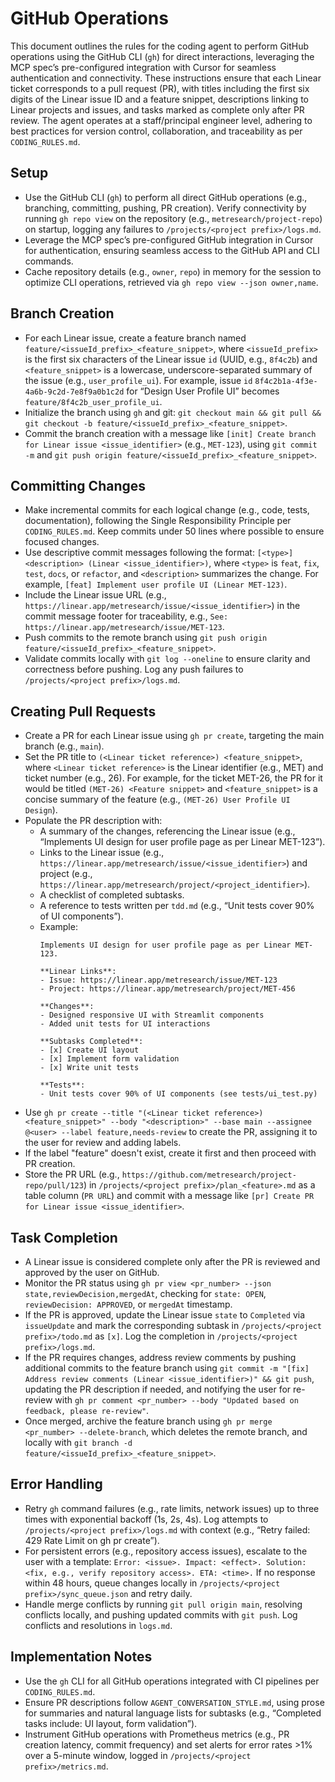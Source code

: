 # GitHub Operations

This document outlines the rules for the coding agent to perform GitHub operations using the GitHub CLI (`gh`) for direct interactions, leveraging the MCP spec’s pre-configured integration with Cursor for seamless authentication and connectivity. These instructions ensure that each Linear ticket corresponds to a pull request (PR), with titles including the first six digits of the Linear issue ID and a feature snippet, descriptions linking to Linear projects and issues, and tasks marked as complete only after PR review. The agent operates at a staff/principal engineer level, adhering to best practices for version control, collaboration, and traceability as per `CODING_RULES.md`.

## Setup

- Use the GitHub CLI (`gh`) to perform all direct GitHub operations (e.g., branching, committing, pushing, PR creation). Verify connectivity by running `gh repo view` on the repository (e.g., `metresearch/project-repo`) on startup, logging any failures to `/projects/<project prefix>/logs.md`.
- Leverage the MCP spec’s pre-configured GitHub integration in Cursor for authentication, ensuring seamless access to the GitHub API and CLI commands.
- Cache repository details (e.g., `owner`, `repo`) in memory for the session to optimize CLI operations, retrieved via `gh repo view --json owner,name`.

## Branch Creation

- For each Linear issue, create a feature branch named `feature/<issueId_prefix>_<feature_snippet>`, where `<issueId_prefix>` is the first six characters of the Linear issue `id` (UUID, e.g., `8f4c2b`) and `<feature_snippet>` is a lowercase, underscore-separated summary of the issue (e.g., `user_profile_ui`). For example, issue `id` `8f4c2b1a-4f3e-4a6b-9c2d-7e8f9a0b1c2d` for “Design User Profile UI” becomes `feature/8f4c2b_user_profile_ui`.
- Initialize the branch using `gh` and git: `git checkout main && git pull && git checkout -b feature/<issueId_prefix>_<feature_snippet>`.
- Commit the branch creation with a message like `[init] Create branch for Linear issue <issue_identifier>` (e.g., `MET-123`), using `git commit -m` and `git push origin feature/<issueId_prefix>_<feature_snippet>`.

## Committing Changes

- Make incremental commits for each logical change (e.g., code, tests, documentation), following the Single Responsibility Principle per `CODING_RULES.md`. Keep commits under 50 lines where possible to ensure focused changes.
- Use descriptive commit messages following the format: `[<type>] <description> (Linear <issue_identifier>)`, where `<type>` is `feat`, `fix`, `test`, `docs`, or `refactor`, and `<description>` summarizes the change. For example, `[feat] Implement user profile UI (Linear MET-123)`.
- Include the Linear issue URL (e.g., `https://linear.app/metresearch/issue/<issue_identifier>`) in the commit message footer for traceability, e.g., `See: https://linear.app/metresearch/issue/MET-123`.
- Push commits to the remote branch using `git push origin feature/<issueId_prefix>_<feature_snippet>`.
- Validate commits locally with `git log --oneline` to ensure clarity and correctness before pushing. Log any push failures to `/projects/<project prefix>/logs.md`.

## Creating Pull Requests

- Create a PR for each Linear issue using `gh pr create`, targeting the main branch (e.g., `main`).
- Set the PR title to `(<Linear ticket reference>) <feature_snippet>`, where `<Linear ticket reference>` is the Linear identifier (e.g., MET) and ticket number (e.g., 26). For example, for the ticket MET-26, the PR for it would be titled `(MET-26) <Feature snippet>`  and `<feature_snippet>` is a concise summary of the feature (e.g., `(MET-26) User Profile UI Design`).
- Populate the PR description with:
  - A summary of the changes, referencing the Linear issue (e.g., “Implements UI design for user profile page as per Linear MET-123”).
  - Links to the Linear issue (e.g., `https://linear.app/metresearch/issue/<issue_identifier>`) and project (e.g., `https://linear.app/metresearch/project/<project_identifier>`).
  - A checklist of completed subtasks.
  - A reference to tests written per `tdd.md` (e.g., “Unit tests cover 90% of UI components”).
  - Example:
    ```
    Implements UI design for user profile page as per Linear MET-123.

    **Linear Links**:
    - Issue: https://linear.app/metresearch/issue/MET-123
    - Project: https://linear.app/metresearch/project/MET-456

    **Changes**:
    - Designed responsive UI with Streamlit components
    - Added unit tests for UI interactions

    **Subtasks Completed**:
    - [x] Create UI layout
    - [x] Implement form validation
    - [x] Write unit tests

    **Tests**:
    - Unit tests cover 90% of UI components (see tests/ui_test.py)
    ```
- Use `gh pr create --title "(<Linear ticket reference>) <feature_snippet>" --body "<description>" --base main --assignee @<user> --label feature,needs-review` to create the PR, assigning it to the user for review and adding labels.
- If the label "feature" doesn't exist, create it first and then proceed with PR creation.
- Store the PR URL (e.g., `https://github.com/metresearch/project-repo/pull/123`) in `/projects/<project prefix>/plan_<feature>.md` as a table column (`PR URL`) and commit with a message like `[pr] Create PR for Linear issue <issue_identifier>`.

## Task Completion

- A Linear issue is considered complete only after the PR is reviewed and approved by the user on GitHub.
- Monitor the PR status using `gh pr view <pr_number> --json state,reviewDecision,mergedAt`, checking for `state: OPEN`, `reviewDecision: APPROVED`, or `mergedAt` timestamp.
- If the PR is approved, update the Linear issue `state` to `Completed` via `issueUpdate` and mark the corresponding subtask in `/projects/<project prefix>/todo.md` as `[x]`. Log the completion in `/projects/<project prefix>/logs.md`.
- If the PR requires changes, address review comments by pushing additional commits to the feature branch using `git commit -m "[fix] Address review comments (Linear <issue_identifier>)" && git push`, updating the PR description if needed, and notifying the user for re-review with `gh pr comment <pr_number> --body "Updated based on feedback, please re-review"`.
- Once merged, archive the feature branch using `gh pr merge <pr_number> --delete-branch`, which deletes the remote branch, and locally with `git branch -d feature/<issueId_prefix>_<feature_snippet>`.

## Error Handling

- Retry `gh` command failures (e.g., rate limits, network issues) up to three times with exponential backoff (1s, 2s, 4s). Log attempts to `/projects/<project prefix>/logs.md` with context (e.g., “Retry failed: 429 Rate Limit on gh pr create”).
- For persistent errors (e.g., repository access issues), escalate to the user with a template: `Error: <issue>. Impact: <effect>. Solution: <fix, e.g., verify repository access>. ETA: <time>.` If no response within 48 hours, queue changes locally in `/projects/<project prefix>/sync_queue.json` and retry daily.
- Handle merge conflicts by running `git pull origin main`, resolving conflicts locally, and pushing updated commits with `git push`. Log conflicts and resolutions in `logs.md`.

## Implementation Notes

- Use the `gh` CLI for all GitHub operations integrated with CI pipelines per `CODING_RULES.md`.
- Ensure PR descriptions follow `AGENT_CONVERSATION_STYLE.md`, using prose for summaries and natural language lists for subtasks (e.g., “Completed tasks include: UI layout, form validation”).
- Instrument GitHub operations with Prometheus metrics (e.g., PR creation latency, commit frequency) and set alerts for error rates >1% over a 5-minute window, logged in `/projects/<project prefix>/metrics.md`.
